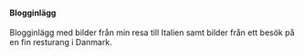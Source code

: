 #### Blogginlägg

Blogginlägg med bilder från min resa till Italien samt bilder från ett besök på en fin resturang i Danmark.
